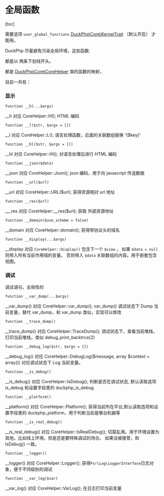 # 全局函数
[toc]

需要选项 `user_global_functions`  [DuckPhp\Core\KernelTrait](Core-KernelTrait.md)   （默认开启） 才能用。

DuckPhp 尽量避免污染全局环境，这些函数.

都是以 两条下划线开头。

都是  [DuckPhp\Core\CoreHelper](Core-CoreHelper.md) 类的函数的映射，


目前一共有：

### 显示

    function __h(...$args)
\_\_h 对应 CoreHelper::H(); HTML 编码

    function __l($str, $args = [])
\_\_l 对应 CoreHelper::L(); 语言处理函数，后面的关联数组替换 '{$key}'

    function __hl($str, $args = [])
\_\_hl 对应 CoreHelper::Hl(); 对语言处理后进行 HTML 编码

    function __json($data)
\_\_json 对应 CoreHelper::Json(); json 编码，用于向 javascript  传送数据

    function __url($url)
\_\_url 对应 CoreHelper::URL($url); 获得资源相对 url 地址

    function __res($url)
\_\__res 对应 CoreHelper::__res($url); 获取 外部资源地址

    function __domain($use_scheme = false)
\_\_domain 对应 CoreHelper::domain();  获得带协议头的域名

    function __display(...$args)
\_\_display 对应 `CoreHelper::Display()` 包含下一个 `$view` ， 如果 `$data = null` 则带入所有当前作用域的变量。 否则带入 `$data` 关联数组的内容。用于嵌套包含视图。


### 调试

调试语句，全局性的

    function __var_dump(...$args)
\_\_var_dump() 对应 CoreHelper::var_dump();  var_dump() 调试状态下 Dump 当前变量，替代 var_dump，和 var_dump 类似，实现可以修改

    function __trace_dump()
\_\_trace_dump() 对应 CoreHelper::TraceDump(); 调试状态下，查看当前堆栈，打印当前堆栈，类似 debug_print_backtrce(2)

    function __debug_log($str, $args = [])
\_\_debug_log() 对应 CoreHelper::DebugLog($message, array $context = array()) 对应调试状态下 Log 当前变量。

    function __is_debug()
\_\_is_debug() 对应 CoreHelper::IsDebug(); 判断是否在调试状态, 默认读取选项 is_debug 和设置字段里的 duckphp_is_debug

    function __platform()
\_\_platform() 对应 CoreHelper::Platform(); 获得当前所在平台,默认读取选项和设置字段里的 duckphp_platform，用于判断当前是哪台机器等

    function __is_real_debug()
\_\_is_real_debug() 对应 CoreHelper::IsRealDebug(); 切莫乱用。用于环境设置为其他。比如线上环境，但是还是要特殊调试的场合。 如果没被接管，和 IsDebug() 一致。
    
    function __logger()
\_\_logger() 对应 CoreHelper::Logger();  获得`Psr\Log\LoggerInterface`日志对象，便于不同级别的调试

    function __var_log($var)
\_\_var_log() 对应 CoreHelper::VarLog();  在日志打印当前变量 
